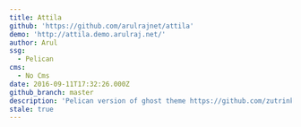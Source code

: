 ```yaml
---
title: Attila
github: 'https://github.com/arulrajnet/attila'
demo: 'http://attila.demo.arulraj.net/'
author: Arul
ssg:
  - Pelican
cms:
  - No Cms
date: 2016-09-11T17:32:26.000Z
github_branch: master
description: 'Pelican version of ghost theme https://github.com/zutrinken/attila'
stale: true
---
```


